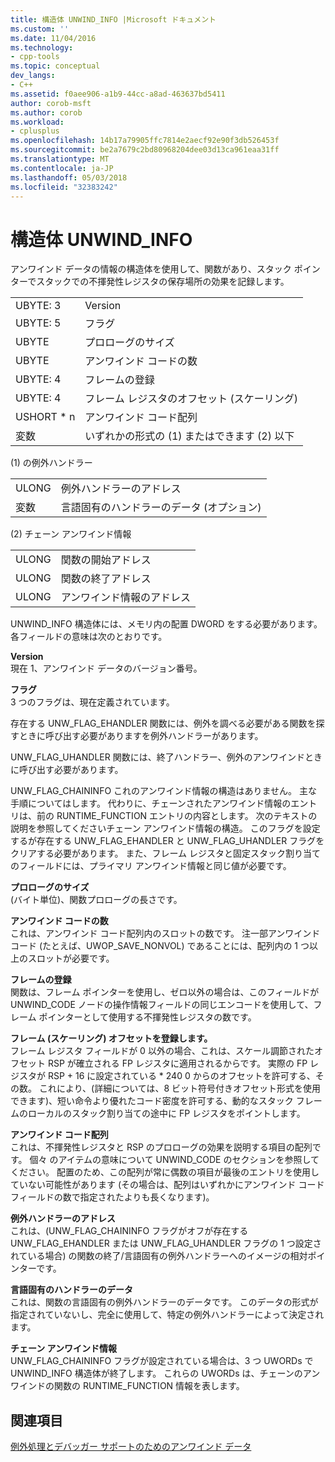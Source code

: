 ```yaml
---
title: 構造体 UNWIND_INFO |Microsoft ドキュメント
ms.custom: ''
ms.date: 11/04/2016
ms.technology:
- cpp-tools
ms.topic: conceptual
dev_langs:
- C++
ms.assetid: f0aee906-a1b9-44cc-a8ad-463637bd5411
author: corob-msft
ms.author: corob
ms.workload:
- cplusplus
ms.openlocfilehash: 14b17a79905ffc7814e2aecf92e90f3db526453f
ms.sourcegitcommit: be2a7679c2bd80968204dee03d13ca961eaa31ff
ms.translationtype: MT
ms.contentlocale: ja-JP
ms.lasthandoff: 05/03/2018
ms.locfileid: "32383242"
---
```

# <a name="struct-unwindinfo"></a>構造体 UNWIND_INFO
アンワインド データの情報の構造体を使用して、関数があり、スタック ポインターでスタックでの不揮発性レジスタの保存場所の効果を記録します。  
  
|||  
|-|-|  
|UBYTE: 3|Version|  
|UBYTE: 5|フラグ|  
|UBYTE|プロローグのサイズ|  
|UBYTE|アンワインド コードの数|  
|UBYTE: 4|フレームの登録|  
|UBYTE: 4|フレーム レジスタのオフセット (スケーリング)|  
|USHORT * n|アンワインド コード配列|  
|変数|いずれかの形式の (1) またはできます (2) 以下|  
  
 (1) の例外ハンドラー  
  
|||  
|-|-|  
|ULONG|例外ハンドラーのアドレス|  
|変数|言語固有のハンドラーのデータ (オプション)|  
  
 (2) チェーン アンワインド情報  
  
|||  
|-|-|  
|ULONG|関数の開始アドレス|  
|ULONG|関数の終了アドレス|  
|ULONG|アンワインド情報のアドレス|  
  
 UNWIND_INFO 構造体には、メモリ内の配置 DWORD をする必要があります。 各フィールドの意味は次のとおりです。  
  
 **Version**  
 現在 1、アンワインド データのバージョン番号。  
  
 **フラグ**  
 3 つのフラグは、現在定義されています。  
  
 存在する UNW_FLAG_EHANDLER 関数には、例外を調べる必要がある関数を探すときに呼び出す必要がありますを例外ハンドラーがあります。  
  
 UNW_FLAG_UHANDLER 関数には、終了ハンドラー、例外のアンワインドときに呼び出す必要があります。  
  
 UNW_FLAG_CHAININFO これのアンワインド情報の構造はありません。 主な手順についてはします。 代わりに、チェーンされたアンワインド情報のエントリは、前の RUNTIME_FUNCTION エントリの内容とします。 次のテキストの説明を参照してくださいチェーン アンワインド情報の構造。 このフラグを設定するが存在する UNW_FLAG_EHANDLER と UNW_FLAG_UHANDLER フラグをクリアする必要があります。 また、フレーム レジスタと固定スタック割り当てのフィールドには、プライマリ アンワインド情報と同じ値が必要です。  
  
 **プロローグのサイズ**  
 (バイト単位)、関数プロローグの長さです。  
  
 **アンワインド コードの数**  
 これは、アンワインド コード配列内のスロットの数です。 注一部アンワインド コード (たとえば、UWOP_SAVE_NONVOL) であることには、配列内の 1 つ以上のスロットが必要です。  
  
 **フレームの登録**  
 関数は、フレーム ポインターを使用し、ゼロ以外の場合は、このフィールドが UNWIND_CODE ノードの操作情報フィールドの同じエンコードを使用して、フレーム ポインターとして使用する不揮発性レジスタの数です。  
  
 **フレーム (スケーリング) オフセットを登録します。**  
 フレーム レジスタ フィールドが 0 以外の場合、これは、スケール調節されたオフセット RSP が確立される FP レジスタに適用されるからです。 実際の FP レジスタが RSP + 16 に設定されている * 240 0 からのオフセットを許可する、その数。 これにより、(詳細については、8 ビット符号付きオフセット形式を使用できます)、短い命令より優れたコード密度を許可する、動的なスタック フレームのローカルのスタック割り当ての途中に FP レジスタをポイントします。  
  
 **アンワインド コード配列**  
 これは、不揮発性レジスタと RSP のプロローグの効果を説明する項目の配列です。 個々 のアイテムの意味について UNWIND_CODE のセクションを参照してください。 配置のため、この配列が常に偶数の項目が最後のエントリを使用していない可能性があります (その場合は、配列はいずれかにアンワインド コード フィールドの数で指定されたよりも長くなります)。  
  
 **例外ハンドラーのアドレス**  
 これは、(UNW_FLAG_CHAININFO フラグがオフが存在する UNW_FLAG_EHANDLER または UNW_FLAG_UHANDLER フラグの 1 つ設定されている場合) の関数の終了/言語固有の例外ハンドラーへのイメージの相対ポインターです。  
  
 **言語固有のハンドラーのデータ**  
 これは、関数の言語固有の例外ハンドラーのデータです。 このデータの形式が指定されていないし、完全に使用して、特定の例外ハンドラーによって決定されます。  
  
 **チェーン アンワインド情報**  
 UNW_FLAG_CHAININFO フラグが設定されている場合は、3 つ UWORDs で UNWIND_INFO 構造体が終了します。  これらの UWORDs は、チェーンのアンワインドの関数の RUNTIME_FUNCTION 情報を表します。  
  
## <a name="see-also"></a>関連項目  
 [例外処理とデバッガー サポートのためのアンワインド データ](../build/unwind-data-for-exception-handling-debugger-support.md)